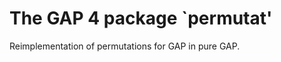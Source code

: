 The GAP 4 package `permutat'
==============================

Reimplementation of permutations for GAP in pure GAP.
